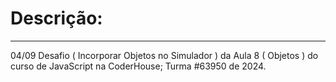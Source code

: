 ﻿<h1>Descrição:</h1>
<hr>
<div>
<p>04/09 Desafio ( Incorporar Objetos no Simulador ) da Aula 8 ( Objetos ) do curso de JavaScript na CoderHouse; Turma #63950 de 2024.</p>
</div>